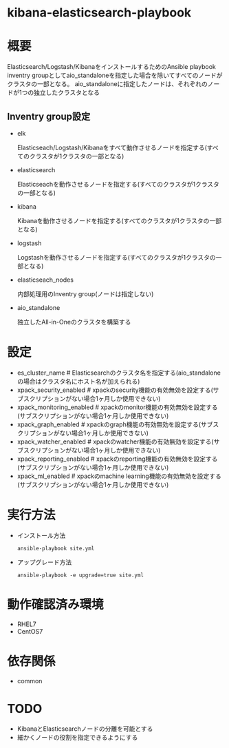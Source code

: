 kibana-elasticsearch-playbook
============================================================

# 概要

Elasticsearch/Logstash/KibanaをインストールするためのAnsible playbook
inventry groupとしてaio_standaloneを指定した場合を除いてすべてのノードがクラスタの一部となる。
aio_standaloneに指定したノードは、それぞれのノードが1つの独立したクラスタとなる

## Inventry group設定

- elk

  Elasticseach/Logstash/Kibanaをすべて動作させるノードを指定する(すべてのクラスタが1クラスタの一部となる)

- elasticsearch

  Elasticseachを動作させるノードを指定する(すべてのクラスタが1クラスタの一部となる)

- kibana

  Kibanaを動作させるノードを指定する(すべてのクラスタが1クラスタの一部となる)

- logstash

  Logstashを動作させるノードを指定する(すべてのクラスタが1クラスタの一部となる)

- elasticseach_nodes

  内部処理用のInventry group(ノードは指定しない)

- aio_standalone

  独立したAll-in-Oneのクラスタを構築する

# 設定

- es_cluster_name           # Elasticsearchのクラスタ名を指定する(aio_standaloneの場合はクラスタ名にホスト名が加えられる)
- xpack_security_enabled    # xpackのsecurity機能の有効無効を設定する(サブスクリプションがない場合1ヶ月しか使用できない)
- xpack_monitoring_enabled  # xpackのmonitor機能の有効無効を設定する(サブスクリプションがない場合1ヶ月しか使用できない)
- xpack_graph_enabled       # xpackのgraph機能の有効無効を設定する(サブスクリプションがない場合1ヶ月しか使用できない)
- xpack_watcher_enabled     # xpackのwatcher機能の有効無効を設定する(サブスクリプションがない場合1ヶ月しか使用できない)
- xpack_reporting_enabled   # xpackのreporting機能の有効無効を設定する(サブスクリプションがない場合1ヶ月しか使用できない)
- xpack_ml_enabled          # xpackのmachine learning機能の有効無効を設定する(サブスクリプションがない場合1ヶ月しか使用できない)

# 実行方法

- インストール方法

  ```
  ansible-playbook site.yml
  ```

- アップグレード方法

  ```
  ansible-playbook -e upgrade=true site.yml
  ```

# 動作確認済み環境

- RHEL7
- CentOS7

# 依存関係

- common

# TODO

  - KibanaとElasticsearchノードの分離を可能とする
  - 細かくノードの役割を指定できるようにする
